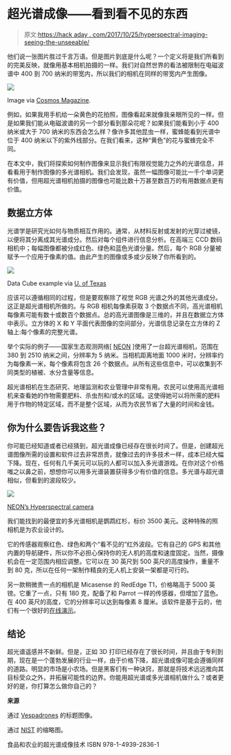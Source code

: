 # 超光谱成像——看到看不见的东西

> 原文:[https://hack aday . com/2017/10/25/hyperspectral-imaging-seeing-the-unseeable/](https://hackaday.com/2017/10/25/hyperspectral-imaging-seeing-the-unseeable/)

他们说一张图片胜过千言万语。但是图片到底是什么呢？一个定义将是我们所看到的完美反映，就像用基本相机拍摄的一样。我们对自然世界的看法被限制在电磁波谱中 400 到 700 纳米的带宽内，所以我们的相机在同样的带宽内产生图像。

![](../Images/cd41e9cdc152ac9f32ff978c1d13aa4f.png)

Image via [Cosmos Magazine](https://cosmosmagazine.com/biology/incredible-bizarre-spectrum-animal-colour-vision).

例如，如果我用手机给一朵黄色的花拍照，图像看起来就像我亲眼所见的一样。但是如果我们能从电磁波谱的另一个部分看到那朵花呢？如果我们能看到小于 400 纳米或大于 700 纳米的东西会怎么样？像许多其他昆虫一样，蜜蜂能看到光谱中位于 400 纳米以下的紫外线部分。在我们看来，这种“黄色”的花与蜜蜂完全不同。

在本文中，我们将探索如何制作图像来显示我们有限视觉能力之外的光谱信息，并看看用于制作图像的多光谱相机。我们会发现，虽然一幅图像可能比一千个单词更有价值，但用超光谱相机拍摄的图像也可能比数十万甚至数百万的有用数据点更有价值。

## 数据立方体

光谱学是研究光如何与物质相互作用的。通常，从材料反射或发射的光穿过棱镜，以便将其分离成其光谱成分。然后对每个组件进行信息分析。在高端三 CCD 数码相机中；每幅图像都被分成红色、绿色和蓝色光谱分量。然后，每个 RGB 分量被赋予一个应用于像素的值。由此产生的图像或多或少反映了你所看到的。

![](../Images/d9798112229772c82ae644b1464aa714.png)

Data Cube example via [U. of Texas](http://www.csr.utexas.edu/projects/rs/hrs/hyper.html)

应该可以遵循相同的过程，但是要观察除了视觉 RGB 光谱之外的其他光谱成分。这正是超光谱相机所做的。与 RGB 相机每像素获取 3 个数据点不同，高光谱相机每像素可能有数十或数百个数据点。总的高光谱图像是三维的，并且在数据立方体中表示。立方体的 X 和 Y 平面代表图像的空间部分，光谱信息记录在立方体的 Z 轴上:每个像素的完整光谱。

举个实际的例子——国家生态观测网络[ [NEON](http://www.neonscience.org/) ]使用了一台超光谱相机，范围在 380 到 2510 纳米之间，分辨率为 5 纳米。当相机距离地面 1000 米时，分辨率约为每像素一米，每个像素将包含 26 个数据点。从所有这些信息中，可以收集到不同类型的植被、水分含量等信息。

超光谱相机在生态研究、地理监测和农业管理中非常有用。农民可以使用高光谱相机来查看她的作物需要肥料、杀虫剂和/或水的区域。这使得她可以将所需的肥料用于作物的特定区域，而不是整个区域，从而为农民节省了大量的时间和金钱。

## 你为什么要告诉我这些？

你可能已经知道或者已经猜到，超光谱成像已经存在很长时间了。但是，创建超光谱图像所需的设置和软件过去非常昂贵，就像过去的许多技术一样，成本已经大幅下降。现在，任何有几千美元可以玩的人都可以加入多光谱游戏。在你对这个价格嗤之以鼻之前，想想你可以用多光谱装置获得多少有价值的信息。多光谱与超光谱相似，但看到的波段较少。

![](../Images/279cd93c2a28ddc249357b1ee5a42c4d.png)

[NEON’s Hyperspectral camera](https://www.youtube.com/watch?v=jaARDWeyNDE)

我们能找到的最便宜的多光谱相机是鹦鹉红杉，标价 3500 美元。这种特殊的照相机是为农业设计的。

它的传感器观察红色、绿色和两个“看不见的”红外波段。它有自己的 GPS 和其他内置的导航硬件，所以你不必担心保持你的无人机的高度和速度固定。当然，摄像机会在一定范围内相应调整。它可以在 30 英尺到 500 英尺的高度操作，重量不到 80 克，所以在任何一架制作精良的无人机上安装一架都是可行的。

另一款稍微贵一点的相机是 Micasense 的 RedEdge T1，价格略高于 5000 英镑。它重了一点，只有 180 克，配备了和 Parrot 一样的传感器，但增加了蓝色。在 400 英尺的高度，它的分辨率可以达到每像素 8 厘米。该软件是基于云的，他们有一个很好的[在线演示](https://atlas.micasense.com/app/map/mosaics/c0f9f579-aec2-4d34-aeac-bb431be9070c?token=iWIOVnN-2FYPqrIalT41QA)。

## 结论

超光谱遥感并不新鲜。但是，正如 3D 打印已经存在了很长时间，并且由于专利到期，现在是一个蓬勃发展的行业一样，由于价格下降，超光谱成像可能会遵循同样的道路。明显的市场是小农场。但是黑客们有一种诀窍，那就是将技术远远推向其目标受众之外，并拓展可能性的边界。你能用超光谱或多光谱相机做什么？或者更好的是，你打算怎么做你自己的？

**来源**

通过 [Vespadrones](http://vespadrones.com/2015/11/29/hyperspectral-imaging-and-the-latest-sensors-for-uav-applications/) 的标题图像。

通过 [NIST](https://www.nist.gov/image/hyperspectralcube4501png) 的缩略图。

食品和农业的超光谱成像技术 ISBN 978-1-4939-2836-1